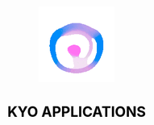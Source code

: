 <a href="https://kyoapps.com" style="text-decoration:none;color:#000;" target="_blank">
<p align="center"><img src="/public/assets/logo.gif" width="150"></p>
<h1 align="center">KYO APPLICATIONS</h1>
</a>

